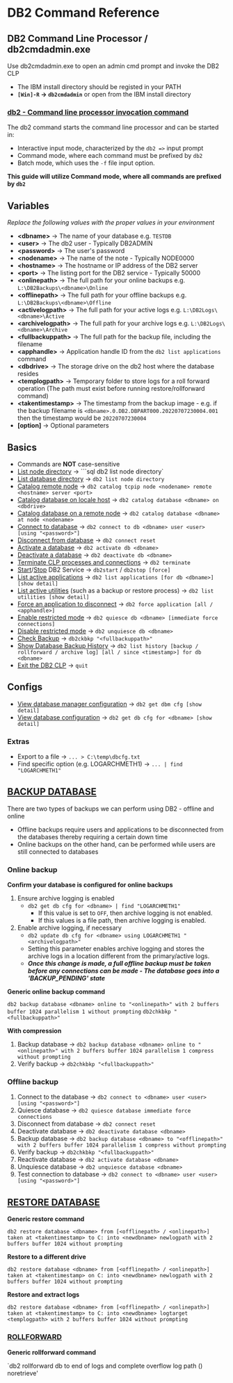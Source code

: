 # DB2 Command Reference
## DB2 Command Line Processor / db2cmdadmin.exe
Use db2cmdadmin.exe to open an admin cmd prompt and invoke the DB2 CLP
- The IBM install directory should be registed in your PATH
- **`[Win]-R` → `db2cmdadmin`** or open from the IBM install directory
### [db2 - Command line processor invocation command](https://www.ibm.com/docs/en/db2/11.5?topic=clp-db2-invocation)
The db2 command starts the command line processor and can be started in:
- Interactive input mode, characterized by the `db2 =>` input prompt
- Command mode, where each command must be prefixed by `db2`
- Batch mode, which uses the `-f` file input option.

**This guide will utilize Command mode, where all commands are prefixed by `db2`**

## Variables
*Replace the following values with the proper values in your environment*
- **<dbname\>** → The name of your database e.g. `TESTDB`
- **<user\>** → The db2 user - Typically DB2ADMIN
- **<password\>** → The user's password
- **<nodename\>** → The name of the note - Typically NODE0000
- **<hostname\>** → The hostname or IP address of the DB2 server
- **<port\>** → The listing port for the DB2 service - Typically 50000
- **<onlinepath\>** → The full path for your online backups e.g. `L:\DB2Backups\<dbname>\Online`
- **<offlinepath\>** → The full path for your offline backups e.g. `L:\DB2Backups\<dbname>\Offline`
- **<activelogpath\>** → The full path for your active logs e.g. `L:\DB2Logs\<dbname>\Active`
- **<archivelogpath\>** → The full path for your archive logs e.g. `L:\DB2Logs\<dbname>\Archive`
- **<fullbackuppath\>** → The full path for the backup file, including the filename
- **<apphandle\>** → Application handle ID from the `db2 list applications` command
- **<dbdrive\>** → The storage drive on the db2 host where the database resides
- **<templogpath\>** → Temporary folder to store logs for a roll forward operation (The path must exist before running restore/rollforward command)
- **<takentimestamp\>** → The timestamp from the backup image - e.g. if the backup filename is `<dbname>.0.DB2.DBPART000.20220707230004.001` then the timestamp would be `20220707230004`
- **[option]** → Optional parameters

## Basics
- Commands are **NOT** case-sensitive
- [List node directory](https://www.ibm.com/docs/en/db2/11.5?topic=commands-list-node-directory) → ```sql db2 list node directory`
- [List database directory](https://www.ibm.com/docs/en/db2/11.5?topic=commands-list-database-directory) → `db2 list node directory`
- [Catalog remote node](https://www.ibm.com/docs/en/db2/11.5?topic=commands-catalog-tcpip-node) → `db2 catalog tcpip node <nodename> remote <hostname> server <port>`
- [Catalog database on locale host]() → `db2 catalog database <dbname> on <dbdrive>`
- [Catalog database on a remote node](https://www.ibm.com/docs/en/db2/11.5?topic=commands-catalog-database) → `db2 catalog database <dbname> at node <nodename>`
- [Connect to database](https://www.ibm.com/docs/en/db2/11.5?topic=clp-command-line-processor-features) → `db2 connect to db <dbname> user <user> [using "<password>"]`
- [Disconnect from database](https://www.ibm.com/docs/en/db2/11.5?topic=clp-command-line-processor-features) → `db2 connect reset`
- [Activate a database](https://www.ibm.com/docs/en/db2/11.5?topic=commands-activate-database) → `db2 activate db <dbname>`
- [Deactivate a database](https://www.ibm.com/docs/en/db2/11.5?topic=commands-deactivate-database) → `db2 deactivate db <dbname>`
- [Terminate CLP processes and connections](https://www.ibm.com/docs/en/db2/11.5?topic=commands-terminate) → `db2 terminate`
- [Start](https://www.ibm.com/docs/en/db2/11.5?topic=commands-db2start-start-db2)/[Stop](https://www.ibm.com/docs/en/db2/11.5?topic=commands-db2stop-stop-db2) DB2 Service → `db2start` / `db2stop [force]`
- [List active applications](https://www.ibm.com/docs/en/db2/11.5?topic=commands-list-applications) → `db2 list applications [for db <dbname>] [show detail]`
- [List active utilities](https://www.ibm.com/docs/en/db2/11.1?topic=commands-list-utilities) (such as a backup or restore process) → `db2 list utilities [show detail]`
- [Force an application to disconnect](https://www.ibm.com/docs/en/db2/11.5?topic=commands-force-application) → `db2 force application [all / <apphandle>]`
- [Enable restricted mode](https://www.ibm.com/docs/en/db2/11.5?topic=commands-quiesce-database-using-admin-cmd) → `db2 quiesce db <dbname> [immediate force connections]`
- [Disable restricted mode](https://www.ibm.com/docs/en/db2/11.5?topic=commands-unquiesce-database-using-admin-cmd) → `db2 unquiesce db <dbname>`
- [Check Backup](https://www.ibm.com/docs/en/db2/11.5?topic=commands-db2ckbkp-check-backup) → `db2ckbkp "<fullbackuppath>"`
- [Show Database Backup History](https://www.ibm.com/docs/en/db2/11.5?topic=commands-list-history) → `db2 list history [backup / rollforward / archive log] [all / since <timestamp>] for db <dbname>`
- [Exit the DB2 CLP](https://www.ibm.com/docs/en/db2/11.5?topic=commands-quit) → `quit`

## Configs
- [View database manager configuration](https://www.ibm.com/docs/en/db2/11.5?topic=commands-get-database-manager-configuration) → `db2 get dbm cfg [show detail]`
- [View database configuration](https://www.ibm.com/docs/en/db2/11.5?topic=commands-get-database-configuration) → `db2 get db cfg for <dbname> [show detail]`
### Extras
- Export to a file → `... > C:\temp\dbcfg.txt`
- Find specific option (e.g. LOGARCHMETH1) → `... | find "LOGARCHMETH1"`


## [BACKUP DATABASE](https://www.ibm.com/docs/en/db2/11.5?topic=commands-backup-database)
There are two types of backups we can perform using DB2 - offline and online
- Offline backups require users and applications to be disconnected from the databases thereby requiring a certain down time 
- Online backups on the other hand, can be performed while users are still connected to databases

### Online backup
**Confirm your database is configured for online backups**

1. Ensure archive logging is enabled
   - `db2 get db cfg for <dbname> | find "LOGARCHMETH1"`
     - If this value is set to `OFF`, then archive logging is not enabled.
     - If this values is a file path, then archive logging is enabled.
2. Enable archive logging, if necessary
   - `db2 update db cfg for <dbname> using LOGARCHMETH1 "<archivelogpath>"`
   - Setting this parameter enables archive logging and stores the archive logs in a location different from the primary/active logs.
   - ***Once this change is made, a full offline backup must be taken before any connections can be made - The database goes into a 'BACKUP_PENDING' state***

**Generic online backup command**

`db2 backup database <dbname> online to "<onlinepath>" with 2 buffers buffer 1024 parallelism 1 without prompting`
`db2chkbkp "<fullbackuppath>"`

**With compression**

1. Backup database → `db2 backup database <dbname> online to "<onlinepath>" with 2 buffers buffer 1024 parallelism 1 compress without prompting`
2. Verify backup → `db2chkbkp "<fullbackuppath>"`

### Offline backup
1. Connect to the database → `db2 connect to <dbname> user <user> [using "<password>"]`
2. Quiesce database → `db2 quiesce database immediate force connections`
3. Disconnect from database → `db2 connect reset`
4. Deactivate database → `db2 deactivate database <dbname>`
5. Backup database → `db2 backup database <dbname> to "<offlinepath>" with 2 buffers buffer 1024 parallelism 1 compress without prompting`
6. Verify backup → `db2chkbkp "<fullbackuppath>"`
7. Reactivate database → `db2 activate database <dbname>`
8. Unquiesce database → `db2 unquiesce database <dbname>`
9. Test connection to database → `db2 connect to <dbname> user <user> [using "<password>"]`

## [RESTORE DATABASE](https://www.ibm.com/docs/en/db2/11.5?topic=commands-restore-database)
**Generic restore command**

`db2 restore database <dbname> from [<offlinepath> / <onlinepath>] taken at <takentimestamp> to C: into <newdbname> newlogpath with 2 buffers buffer 1024 without prompting`

**Restore to a different drive**

`db2 restore database <dbname> from [<offlinepath> / <onlinepath>] taken at <takentimestamp> on C: into <newdbname> newlogpath with 2 buffers buffer 1024 without prompting`

**Restore and extract logs**

`db2 restore database <dbname> from [<offlinepath> / <onlinepath>] taken at <takentimestamp> to C: into <newdbname> logtarget <templogpath> with 2 buffers buffer 1024 without prompting`

### [ROLLFORWARD](https://www.ibm.com/docs/en/db2/11.5?topic=commands-rollforward-database)

**Generic rollforward command**

`db2 rollforward db <dbname> to end of logs and complete overflow log path (<templogpath>) noretrieve'
